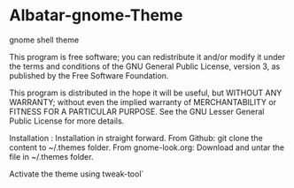 # Albatar-gnome-Theme
gnome shell theme

This program is free software; you can redistribute it and/or modify it
under the terms and conditions of the GNU General Public License,
version 3, as published by the Free Software Foundation.

This program is distributed in the hope it will be useful, but WITHOUT ANY
WARRANTY; without even the implied warranty of MERCHANTABILITY or FITNESS
FOR A PARTICULAR PURPOSE.  See the GNU Lesser General Public License for
more details.

Installation :
Installation in straight forward.
From Github: git clone the content to ~/.themes folder.
From gnome-look.org: Download and untar the file in ~/.themes folder.

Activate the theme using tweak-tool`
